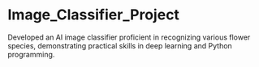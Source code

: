# Image_Classifier_Project
Developed an AI image classifier proficient in recognizing various flower species, demonstrating practical skills in deep learning and Python programming.

